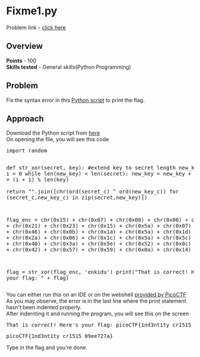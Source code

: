 <h1>Fixme1.py</h1>
Problem link - <a href="https://play.picoctf.org/practice/challenge/240">click here</a>
<h2>Overview</h2>
<b>Points</b> - 100<br>
<b>Skills tested</b> - General skills(Python Programming)
<h2>Problem</h2>
Fix the syntax error in this <a href="https://artifacts.picoctf.net/c/38/fixme1.py">Python script</a> to print the flag.
<h2>Approach</h2>
Download the Python script from <a href="https://artifacts.picoctf.net/c/38/fixme1.py">here</a><br>
On opening the file, you will see this code
<pre>import random



def str_xor(secret, key):
    #extend key to secret length
    new_key = key
    i = 0
    while len(new_key) < len(secret):
        new_key = new_key + key[i]
        i = (i + 1) % len(key)        
    return "".join([chr(ord(secret_c) ^ ord(new_key_c)) for (secret_c,new_key_c) in zip(secret,new_key)])


flag_enc = chr(0x15) + chr(0x07) + chr(0x08) + chr(0x06) + chr(0x27) + chr(0x21) + chr(0x23) + chr(0x15) + chr(0x5a) + chr(0x07) + chr(0x00) + chr(0x46) + chr(0x0b) + chr(0x1a) + chr(0x5a) + chr(0x1d) + chr(0x1d) + chr(0x2a) + chr(0x06) + chr(0x1c) + chr(0x5a) + chr(0x5c) + chr(0x55) + chr(0x40) + chr(0x3a) + chr(0x5e) + chr(0x52) + chr(0x0c) + chr(0x01) + chr(0x42) + chr(0x57) + chr(0x59) + chr(0x0a) + chr(0x14)

  
flag = str_xor(flag_enc, 'enkidu')
  print("That is correct! Here's your flag: " + flag)
</pre>
You can either run this on an IDE or on the webshell <a href="https://webshell.picoctf.org/">provided by PicoCTF</a><br>
As you may observe, the error is in the last line where the <i>print</i> statement hasn't been indented properly.<br>
After indernting it and running the program, you will see this on the screen
<pre>That is correct! Here's your flag: picoCTF{1nd3nt1ty_cr1515_09ee727a}</pre>
<pre>picoCTF{1nd3nt1ty_cr1515_09ee727a}</pre>
Type in the flag and you're done.
